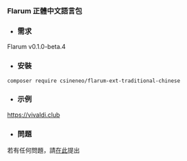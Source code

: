 ### Flarum 正體中文語言包

- ### 需求
Flarum v0.1.0-beta.4

- ### 安裝
```
composer require csineneo/flarum-ext-traditional-chinese
```

- ### 示例
https://vivaldi.club 

- ### 問題
若有任何問題，請[在此](https://vivaldi.club/t/flarum)提出

